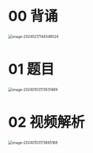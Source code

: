 # 00 背诵

<img src="https://cvp.oss-cn-shanghai.aliyuncs.com/picgo/202402171443900.png" alt="image-20240217144348524" style="zoom:50%;" />



# 01 题目

<img src="https://cvp.oss-cn-shanghai.aliyuncs.com/picgo/202401031735526.png" alt="image-20240103173531469" style="zoom:50%;" />



# 02 视频解析

<img src="https://cvp.oss-cn-shanghai.aliyuncs.com/picgo/202401031738220.png" alt="image-20240103173845168" style="zoom:50%;" />





